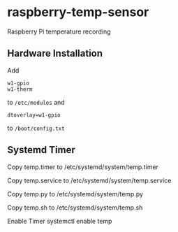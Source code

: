 # raspberry-temp-sensor
Raspberry Pi temperature recording

## Hardware Installation
Add 
```
w1-gpio
w1-therm
```
to ```/etc/modules```
and
```
dtoverlay=w1-gpio
```
to ```/boot/config.txt```

## Systemd Timer
Copy temp.timer to
	/etc/systemd/system/temp.timer

Copy temp.service to
	/etc/systemd/system/temp.service

Copy temp.py to
	/etc/systemd/system/temp.py
	
Copy temp.sh to
	/etc/systemd/system/temp.sh

Enable Timer
	systemctl enable temp


